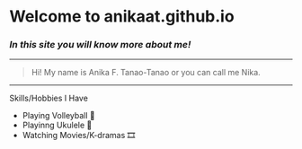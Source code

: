# **Welcome to anikaat.github.io**
### *In this site you will know more about me!*
---
> Hi! My name is Anika F. Tanao-Tanao or you can call me Nika.
---
 Skills/Hobbies I Have
- Playing Volleyball 🏐
- Playinng Ukulele 🎸
- Watching Movies/K-dramas 🎞️

